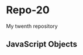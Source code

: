 # Repo-20
My twenth repository

<!DOCTYPE html>
<html>
<body>

<h2>JavaScript Objects</h2>

<p id="demo"></p>

<script>
// Create an object:
const person = {
  firstName: "John",
  lastName: "Doe",
  age: 50,
  eyeColor: "blue"
};

// Display some data from the object:
document.getElementById("demo").innerHTML =
person.firstName + " is " + person.age + " years old.";
</script>

</body>
</html>
